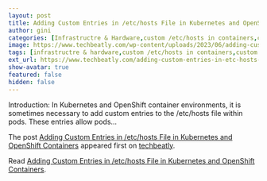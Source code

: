 ```yaml
---
layout: post
title: Adding Custom Entries in /etc/hosts File in Kubernetes and OpenShift Containers
author: gini
categories: [Infrastructre & Hardware,custom /etc/hosts in containers,custom /etc/hosts in kubernetes pods,]
image: https://www.techbeatly.com/wp-content/uploads/2023/06/adding-custom-entries-in-etc-hosts-file-in-kubernetes-and-openshift-containers-1024x576.png
tags: [infrastructre & hardware,custom /etc/hosts in containers,custom /etc/hosts in kubernetes pods,custom entries in /etc/hosts file in kubernetes containers,custom entries in /etc/hosts file in openshift containers,edit /etc/hosts in openshift container,edit /etc/hosts in openshift pods,kubernetes edit /etc/hosts,]
ext_url: https://www.techbeatly.com/adding-custom-entries-in-etc-hosts-file-in-kubernetes-and-openshift-containers/
show-avatar: true
featured: false
hidden: false
---
```


<p>Introduction: In Kubernetes and OpenShift container environments, it is sometimes necessary to add custom entries to the /etc/hosts file within pods. These entries allow pods&#46;&#46;&#46;</p>
<p>The post <a href="https://www.techbeatly.com/adding-custom-entries-in-etc-hosts-file-in-kubernetes-and-openshift-containers/">Adding Custom Entries in /etc/hosts File in Kubernetes and OpenShift Containers</a> appeared first on <a href="https://www.techbeatly.com">techbeatly</a>.</p>

Read [Adding Custom Entries in /etc/hosts File in Kubernetes and OpenShift Containers](https://www.techbeatly.com/adding-custom-entries-in-etc-hosts-file-in-kubernetes-and-openshift-containers/).